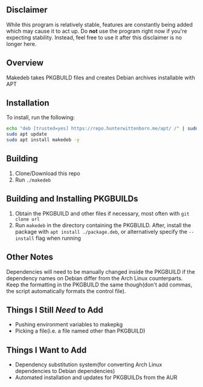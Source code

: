 ## Disclaimer ##
While this program is relatively stable, features are constantly being added which may cause it to act up. Do **not** use the program right now if you're expecting stability. Instead, feel free to use it after this disclaimer is no longer here.

## Overview ##
Makedeb takes PKGBUILD files and creates Debian archives installable with APT

## Installation ##
To install, run the following:
```sh
echo "deb [trusted=yes] https://repo.hunterwittenborn.me/apt/ /" | sudo tee /etc/apt/sources.list.d/hunterwittenborn.me.list
sudo apt update
sudo apt install makedeb -y
```

## Building ##
1. Clone/Download this repo
2. Run `./makedeb`

## Building and Installing PKGBUILDs ##
1. Obtain the PKGBUILD and other files if necessary, most often with `git clone url`
2. Run `makedeb` in the directory containing the PKGBUILD. After, install the package with `apt install ./package.deb`, or alternatively specify the `--install` flag when running

## Other Notes ##
Dependencies will need to be manually changed inside the PKGBUILD if the dependency names on Debian differ from the Arch Linux counterparts. Keep the formatting in the PKGBUILD the same though(don't add commas, the script automatically formats the control file).

## Things I Still *Need* to Add ##
- Pushing environment variables to makepkg
- Picking a file(i.e. a file named other than PKGBUILD)

## Things I Want to Add ##
- Dependency substitution system(for converting Arch Linux dependencies to Debian dependencies)
- Automated installation and updates for PKGBUILDs from the AUR
